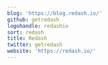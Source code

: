 ```yaml
---
blog: 'https://blog.redash.io/'
github: getredash
logohandle: redashio
sort: redash
title: Redash
twitter: getredash
website: 'https://redash.io/'
---
```

